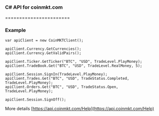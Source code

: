 ### C# API for coinmkt.com
=======================

### Example

```
var apiClient = new CoinMKTClient();

apiClient.Currency.GetCurrencies();
apiClient.Currency.GetValidPairs();

apiClient.Ticker.GetTicker("BTC", "USD", TradeLevel.PlayMoney);
apiClient.TradeBook.Get("BTC", "USD", TradeLevel.RealMoney, 5);

apiClient.Session.SignIn(TradeLevel.PlayMoney);
apiClient.Trades.Get("BTC", "USD", TradeStatus.Completed, TradeLevel.PlayMoney);
apiClient.Orders.Get("BTC", "USD", TradeStatus.Open, TradeLevel.PlayMoney);

apiClient.Session.SignOff();
```

More details [https://api.coinmkt.com/Help](https://api.coinmkt.com/Help)
